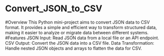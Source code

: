 # Convert_JSON_to_CSV
#Overview
This Python mini-project aims to convert JSON data to CSV format. It provides a simple and efficient way to transform structured data, making it easier to analyze or migrate data between different systems.
#Features
JSON Input: Read JSON data from a local file or an API endpoint.
CSV Output: Convert the JSON data into a CSV file.
Data Transformation: Handle nested JSON objects and arrays to flatten the data for CSV.

